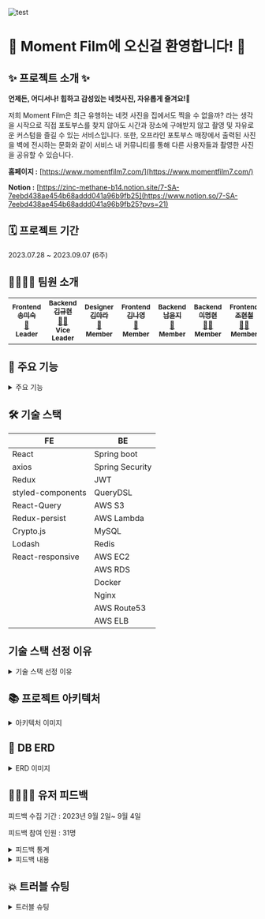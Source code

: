 ![test](https://silent-bronze-0cc.notion.site/image/https%3A%2F%2Fprod-files-secure.s3.us-west-2.amazonaws.com%2F0e43e3f6-48de-4f63-88d9-da3978bf1e78%2F4eb467c8-1485-40d2-8d34-e7e3ca361cc8%2FGroup_1357_(1).png?table=block&id=9a92b32e-ea51-4a08-8090-0730c5980cca&spaceId=0e43e3f6-48de-4f63-88d9-da3978bf1e78&width=2000&userId=&cache=v2)
# 👋 Moment Film에 오신걸 환영합니다! 👋

## ✨ 프로젝트 소개 ✨ 

**언제든, 어디서나! 힙하고 감성있는 네컷사진, 자유롭게 즐겨요!📸**

저희 Moment Film은 최근 유행하는 네컷 사진을 집에서도 찍을 수 없을까? 라는 생각을 시작으로
직접 포토부스를 찾지 않아도 시간과 장소에 구애받지 않고 촬영 및 자유로운 커스텀을 즐길 수 있는 서비스입니다.
또한, 오프라인 포토부스 매장에서 출력된 사진을 벽에 전시하는 문화와 같이
서비스 내 커뮤니티를 통해 다른 사용자들과 촬영한 사진을 공유할 수 있습니다.

**홈페이지 :** [https://www.momentfilm7.com/](https://www.momentfilm7.com/)

**Notion :** [https://zinc-methane-b14.notion.site/7-SA-7eebd438ae454b68addd041a96b9fb25](https://www.notion.so/7-SA-7eebd438ae454b68addd041a96b9fb25?pvs=21) 

## 🗓️ 프로젝트 기간

2023.07.28 ~ 2023.09.07 (6주)

## 👨‍👩‍👧‍👦 팀원 소개
<table>
  <tr>
    <td align="center">
      <sub><b>Frontend</b></sub><br />
      <a href="https://github.com/2seo">
        <sub><b>송미숙</b></sub></a><br />
        <a href="https://github.com/2seo">🙍</a><br />
        <sub><b>Leader</b></sub></a><br />
    </td>
    <td align="center">
      <sub><b>Backend</b></sub><br /> 
      <a href="https://github.com/9yuhyeon">
        <sub><b>김규현</b></sub></a><br />
        <a href="https://github.com/9yuhyeon">🙍‍♂️</a><br />
        <sub><b>Vice Leader</b></sub></a><br />
    </td>
    <td align="center">
      <sub><b>Designer</b></sub><br />
      <a href="https://github.com/bigmacbigmac">
        <sub><b>김아라</b></sub></a><br />
        <a href="https://github.com/bigmacbigmac">🙍</a><br />
        <sub><b>Member</b></sub></a><br />
    </td>
    <td align="center">
      <sub><b>Frontend</b></sub><br />
      <a href="https://github.com/abxl1">
        <sub><b>김나영</b></sub></a><br />
        <a href="https://github.com/abxl1">🙍</a><br />
        <sub><b>Member</b></sub></a><br />
    </td>
    <td align="center">
      <sub><b>Backend</b></sub><br />
      <a href="https://github.com/yunji-nam">
        <sub><b>남윤지</b></sub></a><br />
        <a href="https://github.com/yunji-nam">🙍</a><br />
        <sub><b>Member</b></sub></a><br />
    </td>
    <td align="center">
      <sub><b>Backend</b></sub><br />
      <a href="https://github.com/KorMH">
        <sub><b>이명현</b></sub></a><br />
        <a href="https://github.com/KorMH">🙍‍♂️</a><br />
        <sub><b>Member</b></sub></a><br />
    </td>
    <td align="center">
      <sub><b>Frontend</b></sub><br />
      <a href="https://github.com/Johyuncheol">
        <sub><b>조현철</b></sub></a><br />
        <a href="https://github.com/Johyuncheol">🙍‍♂️</a><br />
        <sub><b>Member</b></sub></a><br />
    </td>
  </tr>
</table>

## 📸 주요 기능
<details>
  <summary>주요 기능</summary>
<br/>

**회원가입/로그인**

- JWT 기반 로그인
- 소셜 로그인

**촬영하기**

- 사용자의 디바이스를 사용하여 이미지 촬영
- 카메라 좌우 반전 / 재촬영
- 다양한 그리드 제공
- 프레임 커스텀
    - 프레임 컬러 커스텀 / 이미지 첨부 후 프레임에 적용
    - 내 프레임 조회 / 적용
- 필터 커스텀
    - 촬영한 이미지 필터 조정 기능
    - 내 필터 조회 / 적용
- 펜툴 커스텀
    - 펜으로 그리기 기능
    - 지우개 기능
- 스티커 커스텀
    - 스티커용 이미지 첨부
    - 스티커 사이즈 조절
- 커스텀 완료 → 이미지 저장 / 게시물 등록

**커뮤니티 게시판**

- 다른 사용자가 촬영한 사진 조회
- 최신순 / 인기순 / 조회수 순 정렬
- 상세 게시글
    - 타 사용자 필터 / 프레임 사용해보기
    - 좋아요 토글
    - 댓글 작성 / 삭제
    - 게시글 공유(카카오, 링크)

**프로필 페이지**

- 팔로잉 / 팔로워 수 조회
- 작성글 수 조회
- 등록 및 좋아요 한 게시글 조회
- 프로필 수정
    - 프로필 사진 / 사용자 이름 / 사용자 번호 수정
    - 이메일 인증코드 전송
    - 비밀번호 재설정

**사용자 검색**

- 인기 사용자 추천
- 검색어 내역 조회 / 삭제
- 검색 결과 유무 페이지 분리 → 결과 없을 경우 인기 사용자 추천
</details>



## 🛠 기술 스택

| FE | BE |
| --- | --- |
| React | Spring boot |
| axios | Spring Security |
| Redux | JWT |
| styled-components | QueryDSL |
| React-Query | AWS S3 |
| Redux-persist | AWS Lambda |
| Crypto.js | MySQL |
| Lodash | Redis |
| React-responsive | AWS EC2 |
|  | AWS RDS | 
|  | Docker | 
|  | Nginx | 
|  | AWS Route53 | 
|  | AWS ELB |

## 기술 스택 선정 이유
<details>
  <summary>기술 스택 선정 이유</summary>
<br/>
  
  **FrontEnd**

- **React Query**: 서버로의 데이터 요청, 서버 상태와의 캐싱을 간단하게 처리할 수 있어서 채택
- **Redux, Redux-persist** : 전역에서 관리해야하는 상태들을 처리하기위해 모든 팀원들이 사용해본경험이 있는 Redux를 채택하였고 새로고침 시에도 유지하기위해 Redux-persist 사용하였습니다.
- **dom-to-image 라이브러리**: dom-to-image 라이브러리를 도입하여 HTML 요소를 이미지로 캡처하고 다운로드할 수 있도록 했습니다. 이는 사용자가 프레임과 이미지를 선택한 후, 그 결과물을 이미지 파일로 저장할 때 사용되었습니다.
- **Crypto-js 라이브러리**: 사용자의 개인정보 보안을 강화하기 위해 Crypto-js 라이브러리를 사용하여 AES 암호화 및 복호화 기능을 구현하였습니다. 이를 통해 사용자의 토큰을 암호화하여 세션에 더욱 안전하게 저장하였습니다.
- **react-responsive**: 모바일화면 구성을 하기에 기존의 미디어 쿼리로는 구조적 변화가 한계가 보였고 이를 적응형으로 기기별 화면을 구성하기 위해 채택하였습니다.

**Backend**

- **Redis** : Redis는 인메모리에 데이터를 저장하기 때문에 빠르게 읽고, 쓰기가 가능하며, TTL을 설정할 수 있기 때문에 만료 기한이 있는 토큰을 관리하기에 적합하다고 판단하여 Redis를 선택
- **AWS KMS** : 사용자의 민감 정보를 암호화 하기 위해 필요한 키를 AWS KMS에서 생성 및 관리하기 때문에 키 유출에 위험이 적고, AWS KMS에서 제공하는 API로 간편하게 암/복호화를 할 수 있어 선택
- **QueryDSL** : QueryDSL은 복잡한 쿼리를 효율적으로 작성하고 관리할 수 있음. 또한, 가독성 있고 타입 안전하게 처리할 수 있어서 채택
- **AWS Lambda** : AWS Lambda는 S3에 이미지가 업로드 될 때 자동으로 실행되며, 이미지 리사이징과 같은 이벤트 기반 작업을 효율적으로 처리함. 스케일링이 필요한 경우 자동으로 관리할 수 있어 Serverless 솔루션인 AWS Lambda를 채택
- **SSE** : 실시간 푸쉬 알림의 경우 클라이언트간 연결을 지속적으로 유지할 이유가 없고,
좋아요 및 팔로우와 같이 특정 이벤트에만 연결이 필요함. 이에 서버 부하 감소를 위해 서버에서 클라이언트로 푸시하는 단방향 통신 프로토콜이 적합하다고 판단하여 SSE를 채택
</details>


## 📚 프로젝트 아키텍처
<details>
  <summary>아키텍처 이미지</summary>
  <br/>
  
  ![dsa](https://silent-bronze-0cc.notion.site/image/https%3A%2F%2Fprod-files-secure.s3.us-west-2.amazonaws.com%2F0e43e3f6-48de-4f63-88d9-da3978bf1e78%2F50999977-a7e2-45c8-8a6d-6a44cc67fb71%2FFrame_1337.png?table=block&id=b445c027-7c1f-485e-b6cb-de9620fa01be&spaceId=0e43e3f6-48de-4f63-88d9-da3978bf1e78&width=2000&userId=&cache=v2) 
</details>


## 🔑 **DB ERD**
<details>
  <summary>ERD 이미지</summary>
  <br/>
  
  ![adqsd](https://silent-bronze-0cc.notion.site/image/https%3A%2F%2Fprod-files-secure.s3.us-west-2.amazonaws.com%2F0e43e3f6-48de-4f63-88d9-da3978bf1e78%2Ff70b5650-0a32-4d42-b5fa-929a820bbad9%2FUntitled.png?table=block&id=49a20687-721c-4537-b256-b9c4071eab73&spaceId=0e43e3f6-48de-4f63-88d9-da3978bf1e78&width=2000&userId=&cache=v2)
</details>


## 👨‍👩‍👦‍👦 유저 피드백

피드백 수집 기간 : 2023년 9월 2일~ 9월 4일

피드백 참여 인원 : 31명

<details>
  <summary>피드백 통계</summary>
  <br/>
  
![11](https://silent-bronze-0cc.notion.site/image/https%3A%2F%2Fprod-files-secure.s3.us-west-2.amazonaws.com%2F0e43e3f6-48de-4f63-88d9-da3978bf1e78%2Fb65d154d-4ccc-45a2-a879-c9cb8d0e362f%2FUntitled.png?table=block&id=069349d7-b9b8-4fd8-8a18-29d732de5962&spaceId=0e43e3f6-48de-4f63-88d9-da3978bf1e78&width=700&userId=&cache=v2)

![22](https://silent-bronze-0cc.notion.site/image/https%3A%2F%2Fprod-files-secure.s3.us-west-2.amazonaws.com%2F0e43e3f6-48de-4f63-88d9-da3978bf1e78%2F1df9f225-4a73-4fea-8c18-e043ad3e52ad%2FUntitled.png?table=block&id=5cb3e081-9836-43eb-963e-5401e0012bdb&spaceId=0e43e3f6-48de-4f63-88d9-da3978bf1e78&width=700&userId=&cache=v2)

![33](https://silent-bronze-0cc.notion.site/image/https%3A%2F%2Fprod-files-secure.s3.us-west-2.amazonaws.com%2F0e43e3f6-48de-4f63-88d9-da3978bf1e78%2Fb349f17e-9f7c-405f-9ec3-74d6ba0bb69e%2FUntitled.png?table=block&id=51f8a0f8-05fe-4565-adec-180e962d6be3&spaceId=0e43e3f6-48de-4f63-88d9-da3978bf1e78&width=700&userId=&cache=v2) 
</details>

<details>
  <summary>피드백 내용</summary>
  <br/>
  
1. 좌우 반전 설정 기능이 없어서 불편했어요.
    - 기능 추가 완료
2. 네컷 사진 촬영 후 커스텀 페이지로 이동 시 촬영했던 사진이 날라가요.
    - 필터 값 설정에 숫자가 아닌 문자열이 들어가는 에러가 있었습니다.
    - 정수형 변환을 통해 해결하였습니다. 이후 타입스크립트로 변환하여 이와 같은 에러 예방 예정
3. 카카오 로그인시 Email 정보를 동의 안하면 로그인 안돼요.
    - 이메일 동의를 필수 항목으로 수정했습니다.
4. 필터 조정 탭에서 수정할 때 사진이 안 떠요.
    - 필터 값이 특정 상황(사용해보기)에 문자열로 변해서 → 필터 설정의 에러로 해당 사진이 안보였습니다→ 정수 자료형으로 고정했습니다.
5. 사진 게시할 때 프레임 선택 다음으로 넘기면 사진이 없어져요.
    - 필터 값 설정에 숫자가 아닌 문자열이 들어가는 에러가 있었습니다.
    - 정수형 변환을 통해 해결하였습니다 이후 타입스크립트로 변환하여 이와 같은 에러 예방 예정
6. 개인정보 수정(닉네임) 후 마이페이지/등록한 게시글에서는 기존 이름으로 뜹니다.
    - 게시글 조회 쿼리에서 게시글의 username을 조회하던 쿼리를 user의 username으로 조회하도록 수정했습니다.
7. 사진 촬영 페이지에 왼쪽으로 버튼이 뒤집혀 있습니다. +사용자 가이드도 S10 네이버앱 기준 좌우 페이지 버튼이 숨겨져 step1에서 넘어갈 수 없습니다.
    - 가이드 모달이 모바일 반응형을 지원하지 않아서 페이지 변경 버튼이 짤린 것 같습니다. 수정했습니다.
8. 사진 촬영 시 연속으로 촬영하면 제대로 진행되지 않습니다. (사진이 씹힌다던가, 이미지로 등록되는 게 아닌 단순 데이터 쪼가리 blob으로 저장된다던가)
    - Throttling 적용으로 빠르게 클릭하는 동작을 제어하였습니다.
9. 모바일에서 촬영한 이미지를 그리드에 drag&drop이 명확히 표현되지 않아 사용에 어려움이 있었습니다.
    - 클릭으로도 촬영한 이미지를 그리드에 넣을 수 있도록 수정했습니다.
10. 페이지 이동 시 이전 페이지에 위치했던 스크롤 위치가 이동한 페이지에서도 그대로 적용되어 맨 상단에서 로드되지 않습니다.
    - 페이지 전환 시 url path의 변화를 감지해 최상단으로 이동하는 ScrollToTop 컴포넌트 만들어뒀습니다.
11. 펜툴 부분에서 스크롤 off를 하고 다음으로 넘어가면 다음 페이지도 스크롤이 off된 상태라 프레임 하단의 다운로드나 게시물 업로드 버튼을 볼 수 없었어요.
    - 함수부분 조건 변경했습니다.
    - 스크롤 이벤트를 만들어서 스크롤 동작 시에 e.preventDefault()를 동작, 언마운트 시 스크롤이벤트 제거하는 방식에서 document.body.style.overflow = "auto” or “hidden” 으로 수정했습니다.
</details>

## 💥 트러블 슈팅
<details>
  <summary>트러블 슈팅</summary>
  
### **Back-End**
트러블 슈팅 1 : 회원탈퇴 시 JPA 제약 조건에 걸려 에러 발생
<table>
  <tr>
    <td width="10%">문제 상황</td>
    <td>회원 탈퇴 시 User와 연관 관계가 맺어진 Entity를 JPA 제약 조건으로 인해 삭제할 수 없어 SQLIntegrityConstraintViolationException 에러 발생</td>
  </tr>
  <tr>
    <td>해결 방안</td>
    <td>자식 Entity에서 User(부모)를 FK로 참조하고 있는 필드에 @OnDelete(action = Ondelete.CASCASE) 옵션을 적용하여 delete Query가 실행되었을 때 영속성을 전이하여 해당 컬럼(자식 Entity)이 먼저 삭제되도록 수정</td>
  </tr>
</table>

트러블 슈팅 2 : 암호화된 민감정보(휴대폰 번호)의 중복 검사
<table>
  <tr>
    <td width="10%">문제 상황</td>
    <td>회원 가입 시 사용자의 민감정보(휴대폰 번호)는 AES256 알고리즘으로 암호화 후 DB USER 테이블에 저장되며, 회원가입 또는 개인정보 수정 시 휴대폰 번호의 중복을 확인하기 위해 DB에 저장된 모든 휴대폰 번호를 복호화 후 중복 값이 있는지 검증하는 것은 비효율적이라 판단</td>
  </tr>
  <tr>
    <td>해결 방안</td>
    <td>회원 가입 시 사용자의 민감정보(휴대폰 번호)는 AES256 알고리즘으로 암호화 및 SHA256 알고리즘으로 Hashing한 값을 DB에 같이 저장하고, 회원 가입 또는 개인정보 수정 시 사용자의 입력 데이터 Hashing하여 DB에 동일한 해싱 값이 있는지 확인하여 중복 검사</td>
  </tr>
</table>    
    

트러블 슈팅 3 : 이미지 리사이징 반복 문제
<table>
  <tr>
    <td width="10%">문제 상황</td>
    <td>사용자의 원본 프로필 이미지 사용 빈도와 리사이징 이미지 사용 빈도가
    동등한 수준이지만 User 엔티티에는 리사이징된 이미지 컬럼이 없어
    매번 필요할 때마다 리사이징된 이미지 URL을 불러와야 하는 번거로움 발생</td>
  </tr>
  <tr>
    <td>해결 방안</td>
    <td>User 엔티티에 리사이징 이미지 필드를 추가해서 사용자가
    최초 프로필 이미지를 업로드할 때 리사이징된 이미지 URL도
    원본 이미지 URL과 함께 저장하여 필요 시 바로 사용할 수 있도록 변경</td>
  </tr>
</table>    

### **Front-End**
트러블 슈팅 1 : 검색 시 실시간 검색 삭제
<table>
  <tr>
    <td width="100px"> 도입 이유</td>
    <td>검색창 입력 중 해당 입력 값을 포함한 결과를 입력창 아래에 표기해주려 했으나 검색결과가 결국 같은 데이터를 보여주기에 삭제 하였습니다</td>
  </tr>
  <tr>
    <td> 문제 상황</td>
    <td>검색창에 검색어 입력 시 디바운싱을 통해 특정 시간 검색을 멈추면 해당 검색어가 포함된 정보를 보여주려 했으나 검색 결과에서도 같은 정보를 보여주기에 맞지 않다는 생각</td>
  </tr>
  <tr>
    <td>해결 방안</td>
    <td>1.해당 방식을 사용하지 않는다<br>2.추후 검색 API를 변경해서 검색창 입력 중에 보여주는 정보는 간략하게 검색결과  페이지에서의 정보는 자세하게 표현한다</td>
  </tr>
  <tr>
    <td>의견 조율</td>
    <td>현재 다른 기능 이슈들로 인해 계획에 조금 차질이 있다. 변경을 하더라도 주 기능인 스티커 그림 등을 해결한 후 생각해 보는 게 좋을 것</td>
  </tr>
  <tr>
    <td>의견 결정</td>
    <td>주된 기능들이 완벽해졌을 때 결정하자</td>
  </tr>
</table>     
    
트러블 슈팅 2 : 무한스크롤 스로틀링 적용
<table class="troubleshooting-table">
  <tr>
    <td width="100px"> 도입 이유</td>
    <td>스크롤이벤트의 횟수를 줄이고 서버와의 통신 횟수를 줄여 성능 향상을 노림</td>
  </tr>
  <tr>
    <td> 문제 상황</td>
    <td>무한스크롤을 통한 게시글 조회를 구성했는데 전체 스크롤의 80%이상일 때 서버로 요청을 보내 다음 20개의 게시글을 받아오는 상황에서 너무 많은 스크롤 이벤트와 서버와의 통신 발생</td>
  </tr>
  <tr>
    <td>해결 방안</td>
    <td>1.스로틀링으로 스크롤 이벤트를 0.5초마다 동작하게 만들어 스크롤이벤트 발생 횟수 줄임<br>2.스크롤이 80%에 도착했을 때 0.5초 후 서버로 통신을 보내 스크롤이 80%영역일 때 서버로 여러 번 보내던 통신 횟수를 관리함</td>
  </tr>
  <tr>
    <td>의견 조율</td>
    <td>스크롤이 80%가 아니라 하단 끝에 도착했을때 요청을 보내자 → 자연스러운 조회를 제공하자는 의견에 의해 80%에 도착했을 때 요청보내는 것으로  
    - 스로틀링이 아니라 디바운싱으로 하면안되는가? → 새로 로딩될 때까지 계속 스크롤을 내리는 사람들이 있다 그러면 데이터를 불러오지 못할 수 있다.</td>
  </tr>
  <tr>
    <td>의견 결정</td>
    <td>80%에 도착했을 때 요청을 보내고 스로틀링으로 성능을 조금 향상시켜보자</td>
  </tr>
</table>
    
    
트러블 슈팅 3 : 회원정보 수정 Mutation 적용
<table>
  <tr>
    <td width="100px"> 도입 이유</td>
    <td>회원정보 수정 후 수정된 정보를 바로 표시하기 위함</td>
  </tr>
  <tr>
    <td> 문제 상황</td>
    <td>회원 정보 수정 후 회원 정보 페이지에 수정된 정보가 바로 적용되지 않음</td>
  </tr>
  <tr>
    <td>해결 방안</td>
    <td>1.회원 정보 수정 후 수정된 결과를 응답으로 받아 화면에 표시함</td>
  </tr>
  <tr>
    <td>의견 조율</td>
    <td>회원 정보 수정 결과를 반환 → 기존 API에 return문을 추가
    요청 처리 후 반환된 응답을 화면에 표시 → Mutation 사용</td>
  </tr>
  <tr>
    <td>의견 결정</td>
    <td>기존에 회원 정보 수정 API의 return에 수정 결과를 반환하고 mutation으로 처리하도록 함</td>
  </tr>
</table>

트러블 슈팅 4 : dom to image CORS 에러
<table class="troubleshooting-table">
  <tr>
    <td width="100px"> 도입 이유</td>
    <td>DOM element 를 이미지로 만들떄 영역에 origin이 다른 이미지가 있다면 서버에서 허가해도 CORS 가 뜸</td>
  </tr>
  <tr>
    <td> 문제 상황</td>
    <td>서버에서 전달받은 이미지가 포함된 영역을 dom to image로  사진을 찍을 때 CORS에러가 발생</td>
  </tr>
  <tr>
    <td>해결 방안</td>
    <td>1.이미지를 blob으로 변경하면 우회가능하다는 정보<br>2.dom to image가 아닌 html2canvas로 변경 → 프록시기개</td>
  </tr>
  <tr>
    <td>의견 조율</td>
    <td>html2canvas가 css filter가 적용안되는 것이 큰 단점 
    fetch(imgUrl)을 사용해서 응답받은 blob으로 처리 시 동작하였음 
       - 다른 blob으로 만드는방식은 동작하지않았음</td>
  </tr>
  <tr>
    <td>의견 결정</td>
    <td>dom-to-image를 사용하고 이미지를 fetch(imgUrl)를 통해 blob으로 만들어 사용</td>
  </tr>
</table>

트러블 슈팅 5 : 반응형디자인
<table class="troubleshooting-table">
  <tr>
    <td width="100px"> 도입 이유</td>
    <td>최초 기획에 모바일에서의 화면을 하지 않았음</td>
  </tr>
  <tr>
    <td> 문제 상황</td>
    <td>사용자들이 사용을 못하더라도 스마트폰으로 둘러보는 사례가 많을 것으로 추정
    모바일 사이즈까지 변경하기에 현재 구성한 미디어 쿼리로는 한계가 있음. react-responsive가 미디어쿼리보다 성능 측면에서 좋다는 정보</td>
  </tr>
  <tr>
    <td>해결 방안</td>
    <td>1.반응형 UI 점차 수정 → react responsive로 전체 수정<br>2.최대한 미디어 쿼리로 커버 가능하게 추가</td>
  </tr>
  <tr>
    <td>의견 조율</td>
    <td>1.미디어 쿼리로 커버 가능하게 추가 시 코드의 유지보수성 및 가독성이 너무 낮아지는 느낌<br>2.최대한 미디어 쿼리로 커버 가능하게 추가<br>3.react-responsive가 디바이스별 코드 구분이 가능해 유지보수 및 디자인 변경에도 강해보임</td>
  </tr>
  <tr>
    <td>의견 결정</td>
    <td>조금씩 react-responsive로 변경해 보는게 좋을 것 같다</td>
  </tr>
</table>

트러블 슈팅 6 : 이미지 로딩
<table class="troubleshooting-table">
  <tr>
    <td width="100px"> 도입 이유</td>
    <td>이미지를 많이 사용하는 페이지이기에 이미지 로딩의 시간을 줄일 소요가 있음&nbsp;&nbsp;&nbsp;&nbsp;&nbsp;&nbsp;&nbsp;&nbsp;&nbsp;&nbsp;&nbsp;&nbsp;&nbsp;&nbsp;&nbsp;&nbsp;&nbsp;&nbsp;&nbsp;&nbsp;&nbsp;&nbsp;&nbsp;&nbsp;&nbsp;&nbsp;&nbsp;&nbsp;&nbsp;&nbsp;&nbsp;&nbsp;&nbsp;&nbsp;&nbsp;&nbsp;&nbsp;&nbsp;&nbsp;&nbsp;&nbsp;&nbsp;&nbsp;&nbsp;&nbsp;&nbsp;&nbsp;&nbsp;&nbsp;&nbsp;&nbsp;&nbsp;&nbsp;&nbsp;&nbsp;&nbsp;&nbsp;&nbsp;&nbsp;&nbsp;&nbsp;&nbsp;&nbsp;&nbsp;&nbsp;&nbsp;&nbsp;&nbsp;&nbsp;&nbsp;&nbsp;&nbsp;&nbsp;&nbsp;&nbsp;&nbsp;&nbsp;&nbsp;&nbsp;&nbsp;&nbsp;&nbsp;&nbsp;&nbsp;&nbsp;&nbsp;&nbsp;&nbsp;&nbsp;&nbsp;</td>
  </tr>
  <tr>
    <td> 문제 상황</td>
    <td>큰 이미지들의 로딩으로 성능의 저하가 보였음 lighthous에서 5초 절감가능하다고 측정됨</td>
  </tr>
  <tr>
    <td>해결 방안</td>
    <td>1.특정이미지가 png 인데 svg 로 변경 하고 모든 이미지에 lazyloading 속성 추가</td>
  </tr>
  <tr>
    <td>의견 조율</td>
    <td>1.이미지 속성에 lazyloading 적용은 해야할 것 같다.<br>2.전체 조회 시 추가된 이미지가 있다면 전체말고 변경된 부분 캐싱 할 수 없을까?</td>
  </tr>
  <tr>
    <td>의견 결정</td>
    <td>이미지 lazyloading은 적용하고 
    추가적인 이미지 캐싱 개선방식은 더 알아봐야 할 것 같다.</td>
  </tr>
</table>
</details>


